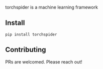 torchspider is a machine learning framework

## Install

```
pip install torchspider
```

## Contributing

PRs are welcomed. Please reach out!